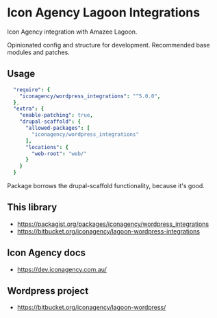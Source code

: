 # Icon Agency Lagoon Integrations

Icon Agency integration with Amazee Lagoon.

Opinionated config and structure for development. Recommended base modules and patches.

## Usage

```yml
  "require": {
    "iconagency/wordpress_integrations": "^5.0.0",
  },
  "extra": {
    "enable-patching": true,
    "drupal-scaffold": {
      "allowed-packages": [
        "iconagency/wordpress_integrations"
      ],
      "locations": {
        "web-root": "web/"
      }
    }
  }
```

Package borrows the drupal-scaffold functionality, because it's good.

## This library
- https://packagist.org/packages/iconagency/wordpress_integrations
- https://bitbucket.org/iconagency/lagoon-wordpress-integrations

## Icon Agency docs
- https://dev.iconagency.com.au/

## Wordpress project
- https://bitbucket.org/iconagency/lagoon-wordpress/
